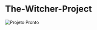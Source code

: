 # The-Witcher-Project
![Projeto Pronto](https://github.com/NandaCorreaa/The-Witcher-Project/assets/135910374/11c60fe1-419d-4805-a95f-0878deb334a5)
